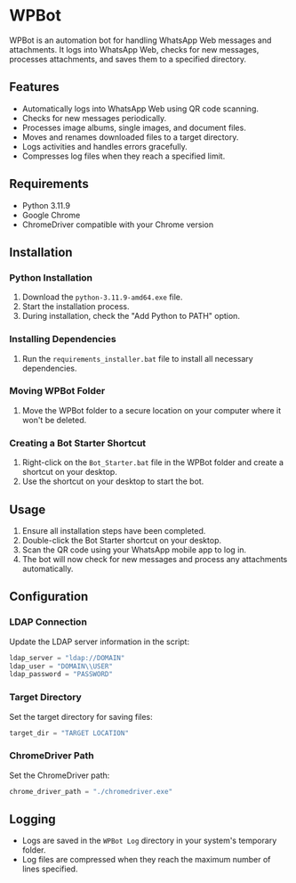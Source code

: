 # WPBot

WPBot is an automation bot for handling WhatsApp Web messages and attachments. It logs into WhatsApp Web, checks for new messages, processes attachments, and saves them to a specified directory.

## Features

- Automatically logs into WhatsApp Web using QR code scanning.
- Checks for new messages periodically.
- Processes image albums, single images, and document files.
- Moves and renames downloaded files to a target directory.
- Logs activities and handles errors gracefully.
- Compresses log files when they reach a specified limit.

## Requirements

- Python 3.11.9
- Google Chrome
- ChromeDriver compatible with your Chrome version

## Installation

### Python Installation

1. Download the `python-3.11.9-amd64.exe` file.
2. Start the installation process.
3. During installation, check the "Add Python to PATH" option.

### Installing Dependencies

1. Run the `requirements_installer.bat` file to install all necessary dependencies.

### Moving WPBot Folder

1. Move the WPBot folder to a secure location on your computer where it won't be deleted.

### Creating a Bot Starter Shortcut

1. Right-click on the `Bot_Starter.bat` file in the WPBot folder and create a shortcut on your desktop.
2. Use the shortcut on your desktop to start the bot.

## Usage

1. Ensure all installation steps have been completed.
2. Double-click the Bot Starter shortcut on your desktop.
3. Scan the QR code using your WhatsApp mobile app to log in.
4. The bot will now check for new messages and process any attachments automatically.

## Configuration

### LDAP Connection

Update the LDAP server information in the script:

```python
ldap_server = "ldap://DOMAIN"
ldap_user = "DOMAIN\\USER"
ldap_password = "PASSWORD"
```

### Target Directory

Set the target directory for saving files:

```python
target_dir = "TARGET LOCATION"
```

### ChromeDriver Path

Set the ChromeDriver path:

```python
chrome_driver_path = "./chromedriver.exe"
```

## Logging

- Logs are saved in the `WPBot Log` directory in your system's temporary folder.
- Log files are compressed when they reach the maximum number of lines specified.

